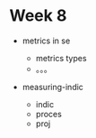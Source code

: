 # Week 8

+ metrics in se
    + metrics types
    + 。。。

+ measuring-indic
    * indic
    * proces
    * proj
